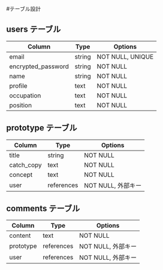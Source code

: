 #テーブル設計

## users テーブル

| Column             | Type   | Options   |
| ------------------ | ------ | --------- |
| email              | string | NOT NULL, UNIQUE | 
| encrypted_password | string | NOT NULL  |
| name               | string | NOT NULL  |
| profile            | text   | NOT NULL  |
| occupation         | text   | NOT NULL  |
| position           | text   | NOT NULL  |

## prototype テーブル

| Column             | Type       | Options   |
| ------------------ | ---------- | --------- |
| title              | string     | NOT NULL  |
| catch_copy         | text       | NOT NULL  |
| concept            | text       | NOT NULL  |
| user               | references | NOT NULL, 外部キー |

## comments テーブル

| Column             | Type       | Options   |
| ------------------ | ---------- | --------- |
| content            | text       | NOT NULL  |
| prototype          | references | NOT NULL, 外部キー |
| user               | references | NOT NULL, 外部キー |